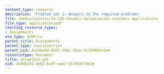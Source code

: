 ```yaml
---
content_type: resource
description: 'Problem Set 1: Answers to the required problems'
file: /media/courses/14-128-dynamic-optimization-economic-applications-recursive-methods-spring-2003/dc0dbc014eb36c9feab7b57658714e20_answerps1.pdf
file_type: application/pdf
learning_resource_types:
- Assignments
ocw_type: OCWFile
parent_title: Assignments
parent_type: CourseSection
parent_uid: 4a106e0d-95b3-340c-d5ee-6cfb9985e2ad
resourcetype: Document
title: answerps1.pdf
uid: dc0dbc01-4eb3-6c9f-eab7-b57658714e20
---
```

